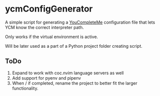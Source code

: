 # ycmConfigGenerator

A simple script for generating a [YouCompleteMe](https://github.com/ycm-core/YouCompleteMe#python-semantic-completion)
configuration file that lets YCM know the correct interpreter path.

Only works if the virtual environment is active.

Will be later used as a part of a Python project folder creating script.

## ToDo

1. Expand to work with coc.nvim language servers as well
2. Add support for pyenv and pipenv
3. When / if completed, rename the project to better fit the larger functionality.
